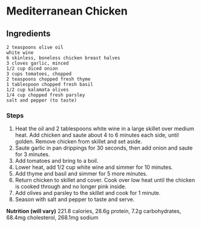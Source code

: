 # Mediterranean Chicken #

## Ingredients ##
```
2 teaspoons olive oil
white wine
6 skinless, boneless chicken breast halves
3 cloves garlic, minced
1/2 cup diced onion
3 cups tomatoes, chopped
2 teaspoons chopped fresh thyme
1 tablespoon chopped fresh basil
1/2 cup kalamata olives
1/4 cup chopped fresh parsley
salt and pepper (to taste)
```

### Steps ###
1. Heat the oil and 2 tablespoons white wine in a large skillet over medium heat. Add chicken and saute about 4 to 6 minutes each side, until golden. Remove chicken from skillet and set aside.
2. Saute garlic in pan drippings for 30 seconds, then add onion and saute for 3 minutes.
3. Add tomatoes and bring to a boil. 
4. Lower heat, add 1/2 cup white wine and simmer for 10 minutes.
5. Add thyme and basil and simmer for 5 more minutes. 
6. Return chicken to skillet and cover. Cook over low heat until the chicken is cooked through and no longer pink inside.
7. Add olives and parsley to the skillet and cook for 1 minute.
8. Season with salt and pepper to taste and serve.

**Nutrition (will vary)**
221.8 calories, 28.6g protein, 7.2g carbohydrates, 68.4mg cholesterol, 268.1mg sodium
